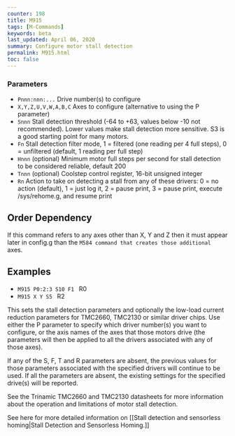 ```yaml
---
counter: 198
title: M915
tags: [M-Commands] 
keywords: beta 
last_updated: April 06, 2020 
summary: Configure motor stall detection 
permalink: M915.html
toc: false 
---
```



### Parameters

* `Pnnn:nnn:...` Drive number(s) to configure
* `X,Y,Z,U,V,W,A,B,C` Axes to configure (alternative to using the P parameter)
* `Snnn` Stall detection threshold (-64 to +63, values below -10 not recommended). Lower values make stall detection more sensitive. S3 is a good starting point for many motors.
* `Fn` Stall detection filter mode, 1 = filtered (one reading per 4 full steps), 0 = unfiltered (default, 1 reading per full step)
* `Hnnn` (optional) Minimum motor full steps per second for stall detection to be considered reliable, default 200
* `Tnnn` (optional) Coolstep control register, 16-bit unsigned integer
* `Rn` Action to take on detecting a stall from any of these drivers: 0 = no action (default), 1 = just log it, 2 = pause print, 3 = pause print, execute /sys/rehome.g, and resume print

## Order Dependency

If this command refers to any axes other than X, Y and Z then it must appear later in config.g than the ` M584 command that creates those additional  ` axes.

## Examples

* ` M915 P0:2:3 S10 F1  ` R0
* ` M915 X Y S5  ` R2

This sets the stall detection parameters and optionally the low-load current reduction parameters for TMC2660, TMC2130 or similar driver chips. Use either the P parameter to specify which driver number(s) you want to configure, or the axis names of the axes that those motors drive (the parameters will then be applied to all the drivers associated with any of those axes).

If any of the S, F, T and R parameters are absent, the previous values for those parameters associated with the specified drivers will continue to be used. If all the parameters are absent, the existing settings for the specified drive(s) will be reported.

See the Trinamic TMC2660 and TMC2130 datasheets for more information about the operation and limitations of motor stall detection.

See here for more detailed information on [[Stall detection and sensorless homing|Stall Detection and Sensorless Homing.]]

